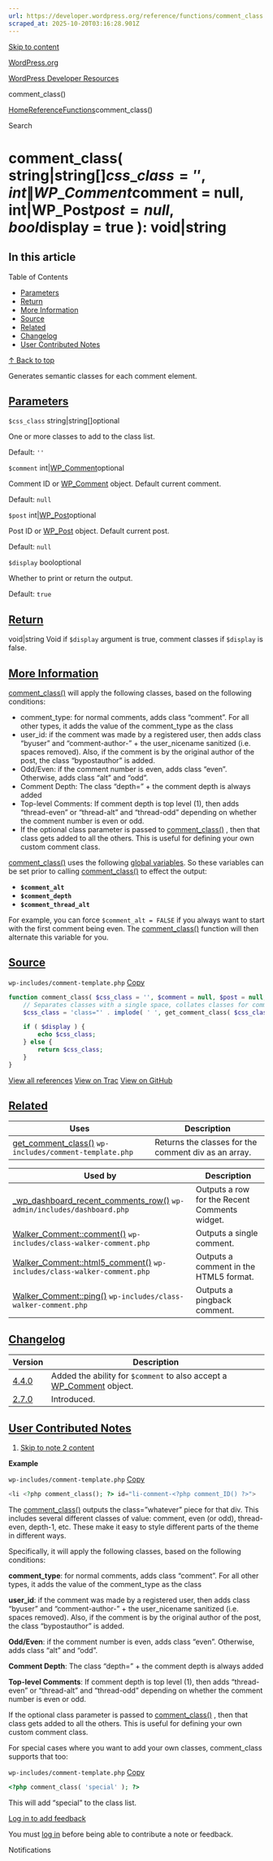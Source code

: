 ```yaml
---
url: https://developer.wordpress.org/reference/functions/comment_class
scraped_at: 2025-10-20T03:16:28.901Z
---
```


[Skip to content](https://developer.wordpress.org/reference/functions/comment_class/#wp--skip-link--target)

[WordPress.org](https://wordpress.org/)

[WordPress Developer Resources](https://developer.wordpress.org/)

comment\_class()


[Home](https://developer.wordpress.org/)[Reference](https://developer.wordpress.org/reference/)[Functions](https://developer.wordpress.org/reference/functions/)comment\_class()

Search

# comment\_class( string\|string\[\]$css\_class = '', int\|WP\_Comment$comment = null, int\|WP\_Post$post = null, bool$display = true ): void\|string

## In this article

Table of Contents

- [Parameters](https://developer.wordpress.org/reference/functions/comment_class/#parameters)
- [Return](https://developer.wordpress.org/reference/functions/comment_class/#return)
- [More Information](https://developer.wordpress.org/reference/functions/comment_class/#more-information)
- [Source](https://developer.wordpress.org/reference/functions/comment_class/#source)
- [Related](https://developer.wordpress.org/reference/functions/comment_class/#related)
- [Changelog](https://developer.wordpress.org/reference/functions/comment_class/#changelog)
- [User Contributed Notes](https://developer.wordpress.org/reference/functions/comment_class/#user-contributed-notes)

[↑ Back to top](https://developer.wordpress.org/reference/functions/comment_class/#wp--skip-link--target)

Generates semantic classes for each comment element.

## [Parameters](https://developer.wordpress.org/reference/functions/comment_class/\#parameters)

`$css_class` string\|string\[\]optional

One or more classes to add to the class list.

Default: `''`

`$comment` int\|[WP\_Comment](https://developer.wordpress.org/reference/classes/wp_comment/)optional

Comment ID or [WP\_Comment](https://developer.wordpress.org/reference/classes/wp_comment/) object. Default current comment.

Default: `null`

`$post` int\|[WP\_Post](https://developer.wordpress.org/reference/classes/wp_post/)optional

Post ID or [WP\_Post](https://developer.wordpress.org/reference/classes/wp_post/) object. Default current post.

Default: `null`

`$display` booloptional

Whether to print or return the output.

Default: `true`

## [Return](https://developer.wordpress.org/reference/functions/comment_class/\#return)

void\|string Void if `$display` argument is true, comment classes if `$display` is false.

## [More Information](https://developer.wordpress.org/reference/functions/comment_class/\#more-information)

[comment\_class()](https://developer.wordpress.org/reference/functions/comment_class/) will apply the following classes, based on the following conditions:

- comment\_type: for normal comments, adds class “comment”. For all other types, it adds the value of the comment\_type as the class
- user\_id: if the comment was made by a registered user, then adds class “byuser” and “comment-author-” + the user\_nicename sanitized (i.e. spaces removed). Also, if the comment is by the original author of the post, the class “bypostauthor” is added.
- Odd/Even: if the comment number is even, adds class “even”. Otherwise, adds class “alt” and “odd”.
- Comment Depth: The class “depth=” + the comment depth is always added
- Top-level Comments: If comment depth is top level (1), then adds “thread-even” or “thread-alt” and “thread-odd” depending on whether the comment number is even or odd.
- If the optional class parameter is passed to [comment\_class()](https://developer.wordpress.org/reference/functions/comment_class/) , then that class gets added to all the others. This is useful for defining your own custom comment class.

[comment\_class()](https://developer.wordpress.org/reference/functions/comment_class/) uses the following [global variables](https://developer.wordpress.org/apis/handbook/global-variables/). So these variables can be set prior to calling [comment\_class()](https://developer.wordpress.org/reference/functions/comment_class/) to effect the output:

- **`$comment_alt`**
- **`$comment_depth`**
- **`$comment_thread_alt`**

For example, you can force `$comment_alt = FALSE` if you always want to start with the first comment being even. The [comment\_class()](https://developer.wordpress.org/reference/functions/comment_class/) function will then alternate this variable for you.

## [Source](https://developer.wordpress.org/reference/functions/comment_class/\#source)

`wp-includes/comment-template.php`
[Copy](https://developer.wordpress.org/reference/functions/comment_class/#)

```php
function comment_class( $css_class = '', $comment = null, $post = null, $display = true ) {
	// Separates classes with a single space, collates classes for comment DIV.
	$css_class = 'class="' . implode( ' ', get_comment_class( $css_class, $comment, $post ) ) . '"';

	if ( $display ) {
		echo $css_class;
	} else {
		return $css_class;
	}
}

```

[View all references](https://developer.wordpress.org/reference/files/wp-includes/comment-template.php/) [View on Trac](https://core.trac.wordpress.org/browser/tags/6.8.3/src/wp-includes/comment-template.php#L493) [View on GitHub](https://github.com/WordPress/wordpress-develop/blob/6.8.3/src/wp-includes/comment-template.php#L493-L502)

## [Related](https://developer.wordpress.org/reference/functions/comment_class/\#related)

| Uses | Description |
| --- | --- |
| [get\_comment\_class()](https://developer.wordpress.org/reference/functions/get_comment_class/) `wp-includes/comment-template.php` | Returns the classes for the comment div as an array. |

| Used by | Description |
| --- | --- |
| [\_wp\_dashboard\_recent\_comments\_row()](https://developer.wordpress.org/reference/functions/_wp_dashboard_recent_comments_row/) `wp-admin/includes/dashboard.php` | Outputs a row for the Recent Comments widget. |
| [Walker\_Comment::comment()](https://developer.wordpress.org/reference/classes/walker_comment/comment/) `wp-includes/class-walker-comment.php` | Outputs a single comment. |
| [Walker\_Comment::html5\_comment()](https://developer.wordpress.org/reference/classes/walker_comment/html5_comment/) `wp-includes/class-walker-comment.php` | Outputs a comment in the HTML5 format. |
| [Walker\_Comment::ping()](https://developer.wordpress.org/reference/classes/walker_comment/ping/) `wp-includes/class-walker-comment.php` | Outputs a pingback comment. |

## [Changelog](https://developer.wordpress.org/reference/functions/comment_class/\#changelog)

| Version | Description |
| --- | --- |
| [4.4.0](https://developer.wordpress.org/reference/since/4.4.0/) | Added the ability for `$comment` to also accept a [WP\_Comment](https://developer.wordpress.org/reference/classes/wp_comment/) object. |
| [2.7.0](https://developer.wordpress.org/reference/since/2.7.0/) | Introduced. |

## [User Contributed Notes](https://developer.wordpress.org/reference/functions/comment_class/\#user-contributed-notes)

1. [Skip to note 2 content](https://developer.wordpress.org/reference/functions/comment_class/#comment-content-1283)



**Example**





`wp-includes/comment-template.php`
[Copy](https://developer.wordpress.org/reference/functions/comment_class/#)




```php
<li <?php comment_class(); ?> id="li-comment-<?php comment_ID() ?>">
```





The [comment\_class()](https://developer.wordpress.org/reference/functions/comment_class/) outputs the class=”whatever” piece for that div. This includes several different classes of value: comment, even (or odd), thread-even, depth-1, etc. These make it easy to style different parts of the theme in different ways.



Specifically, it will apply the following classes, based on the following conditions:



**comment\_type**: for normal comments, adds class “comment”. For all other types, it adds the value of the comment\_type as the class

**user\_id**: if the comment was made by a registered user, then adds class “byuser” and “comment-author-” + the user\_nicename sanitized (i.e. spaces removed). Also, if the comment is by the original author of the post, the class “bypostauthor” is added.

**Odd/Even**: if the comment number is even, adds class “even”. Otherwise, adds class “alt” and “odd”.

**Comment Depth**: The class “depth=” + the comment depth is always added

**Top-level Comments**: If comment depth is top level (1), then adds “thread-even” or “thread-alt” and “thread-odd” depending on whether the comment number is even or odd.


If the optional class parameter is passed to [comment\_class()](https://developer.wordpress.org/reference/functions/comment_class/) , then that class gets added to all the others. This is useful for defining your own custom comment class.



For special cases where you want to add your own classes, comment\_class supports that too:





`wp-includes/comment-template.php`
[Copy](https://developer.wordpress.org/reference/functions/comment_class/#)




```php
<?php comment_class( 'special' ); ?>
```





This will add “special” to the class list.





[Log in to add feedback](https://login.wordpress.org/?redirect_to=https%3A%2F%2Fdeveloper.wordpress.org%2Freference%2Ffunctions%2Fcomment_class%2F%3Freplytocom%3D1283%23feedback-editor-1283)


You must [log in](https://login.wordpress.org/?redirect_to=https%3A%2F%2Fdeveloper.wordpress.org%2Freference%2Ffunctions%2Fcomment_class%2F) before being able to contribute a note or feedback.

Notifications